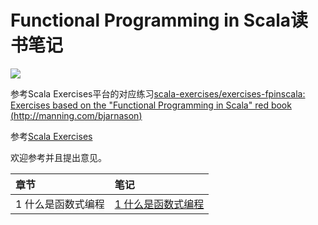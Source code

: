 # Functional Programming in Scala读书笔记

<img src="https://images.manning.com/360/480/resize/book/2/a2ed920-d6ed-48fb-8f18-b051b7a09a2a/bjarnason.png">

参考Scala Exercises平台的对应练习[scala-exercises/exercises-fpinscala: Exercises based on the "Functional Programming in Scala" red book (http://manning.com/bjarnason)
](https://github.com/scala-exercises/exercises-fpinscala)

参考[Scala Exercises](https://www.scala-exercises.org/)

欢迎参考并且提出意见。

| 章节 | 笔记 |
| :--- | :--- |
| 1 什么是函数式编程 | [1 什么是函数式编程](notes\chapter1.md) |
